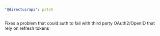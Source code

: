 ```yaml
---
'@directus/api': patch
---
```


Fixes a problem that could auth to fail with third party OAuth2/OpenID that rely on refresh tokens
